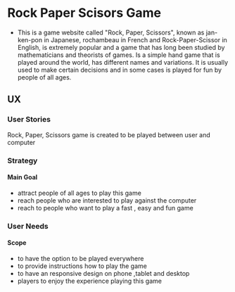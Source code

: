 # Rock Paper Scisors Game
- This is a game website called "Rock, Paper, Scissors", known as jan-ken-pon in Japanese, rochambeau in French and Rock-Paper-Scissor in English, is extremely popular and a game that has long been studied by mathematicians and theorists of games.
Is a simple hand game that is played around the world, has different names and variations. It is usually used to make certain decisions and in some cases is played for fun by people of all ages.

## UX
### User Stories
Rock, Paper, Scissors game  is created to be played between user  and computer

### Strategy
#### Main Goal
- attract people of all ages to play this game 
- reach people who are interested to play against the computer
- reach to people who want to play a fast , easy and fun game

### User Needs
#### Scope

- to have the option to be played everywhere
- to provide instructions how to play the game
- to have an responsive design on phone ,tablet and desktop
- players to enjoy the experience playing this game
